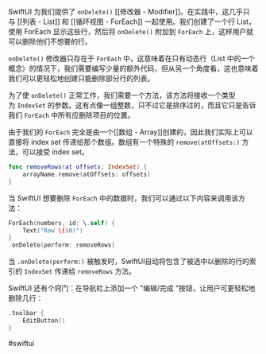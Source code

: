 SwiftUI 为我们提供了 `onDelete()` [[修改器 - Modifier]]。在实践中，这几乎只与 [[列表 - List]] 和 [[循环视图 - ForEach]] 一起使用。我们创建了一个行 List，使用 ForEach 显示这些行，然后将 `onDelete()` 附加到 `ForEach` 上，这样用户就可以删除他们不想要的行。

`onDelete()` 修改器只存在于 `ForEach` 中，这意味着在只有动态行（List 中的一个概念）的情况下，我们需要编写少量的额外代码，但从另一个角度看，这也意味着我们可以更轻松地创建只能删除部分行的列表。

为了使 `onDelete()` 正常工作，我们需要一个方法，该方法将接收一个类型为 `IndexSet` 的参数。这有点像一组整数，只不过它是排序过的，而且它只是告诉我们 `ForEach` 中所有应删除项目的位置。

由于我们的 `ForEach` 完全是由一个[[数组 - Array]]创建的，因此我们实际上可以直接将 index set 传递给那个数组。数组有一个特殊的 `remove(atOffsets:)` 方法，可以接受 index set。

```swift
func removeRows(at offsets: IndexSet) {
    arrayName.remove(atOffsets: offsets)
} 
```

当 SwiftUI 想要删除 `ForEach` 中的数据时，我们可以通过以下内容来调用该方法：

```swift
ForEach(numbers, id: \.self) {
    Text("Row \($0)")
}
.onDelete(perform: removeRows)
```

当 `.onDelete(perform:)` 被触发时，SwiftUI自动将包含了被选中以删除的行的索引的 `IndexSet` 传递给 `removeRows` 方法。

SwiftUI 还有个窍门：在导航栏上添加一个 "编辑/完成 "按钮，让用户可更轻松地删除几行：

```swift
.toolbar {
    EditButton()
}
```

#swiftui 